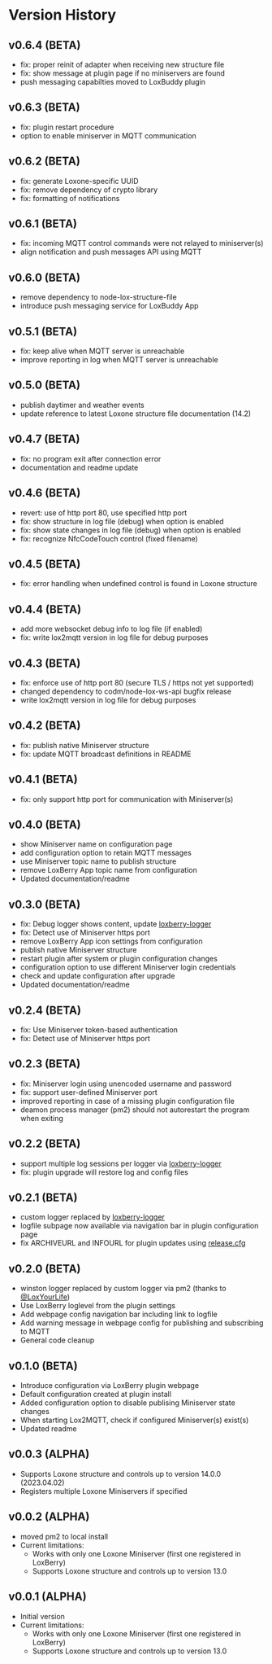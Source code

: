 # Version History

## v0.6.4 (BETA)

 * fix: proper reinit of adapter when receiving new structure file
 * fix: show message at plugin page if no miniservers are found
 * push messaging capabilties moved to LoxBuddy plugin

## v0.6.3 (BETA)

 * fix: plugin restart procedure
 * option to enable miniserver in MQTT communication

## v0.6.2 (BETA)

 * fix: generate Loxone-specific UUID 
 * fix: remove dependency of crypto library
 * fix: formatting of notifications

## v0.6.1 (BETA)

 * fix: incoming MQTT control commands were not relayed to miniserver(s) 
 * align notification and push messages API using MQTT

## v0.6.0 (BETA)

 * remove dependency to node-lox-structure-file
 * introduce push messaging service for LoxBuddy App

## v0.5.1 (BETA)

 * fix: keep alive when MQTT server is unreachable
 * improve reporting in log when MQTT server is unreachable

## v0.5.0 (BETA)

 * publish daytimer and weather events
 * update reference to latest Loxone structure file documentation (14.2)

## v0.4.7 (BETA)

 * fix: no program exit after connection error
 * documentation and readme update

## v0.4.6 (BETA)

 * revert: use of http port 80, use specified http port
 * fix: show structure in log file (debug) when option is enabled
 * fix: show state changes in log file (debug) when option is enabled
 * fix: recognize NfcCodeTouch control (fixed filename)

## v0.4.5 (BETA)

 * fix: error handling when undefined control is found in Loxone structure

## v0.4.4 (BETA)

 * add more websocket debug info to log file (if enabled)
 * fix: write lox2mqtt version in log file for debug purposes

## v0.4.3 (BETA)

 * fix: enforce use of http port 80 (secure TLS / https not yet supported)
 * changed dependency to codm/node-lox-ws-api bugfix release
 * write lox2mqtt version in log file for debug purposes

## v0.4.2 (BETA)

 * fix: publish native Miniserver structure
 * fix: update MQTT broadcast definitions in README

## v0.4.1 (BETA)

 * fix: only support http port for communication with Miniserver(s)

## v0.4.0 (BETA)

 * show Miniserver name on configuration page
 * add configuration option to retain MQTT messages
 * use Miniserver topic name to publish structure
 * remove LoxBerry App topic name from configuration
 * Updated documentation/readme

## v0.3.0 (BETA)

 * fix: Debug logger shows content, update [loxberry-logger](https://github.com/nufke/loxberry-logger)
 * fix: Detect use of Miniserver https port
 * remove LoxBerry App icon settings from configuration
 * publish native Miniserver structure
 * restart plugin after system or plugin configuration changes
 * configuration option to use different Miniserver login credentials
 * check and update configuration after upgrade
 * Updated documentation/readme

## v0.2.4 (BETA)

 * fix: Use Miniserver token-based authentication
 * fix: Detect use of Miniserver https port

## v0.2.3 (BETA)

 * fix: Miniserver login using unencoded username and password
 * fix: support user-defined Miniserver port
 * improved reporting in case of a missing plugin configuration file
 * deamon process manager (pm2) should not autorestart the program when exiting

## v0.2.2 (BETA)

 * support multiple log sessions per logger via [loxberry-logger](https://github.com/nufke/loxberry-logger)
 * fix: plugin upgrade will restore log and config files

## v0.2.1 (BETA)

 * custom logger replaced by [loxberry-logger](https://github.com/nufke/loxberry-logger)
 * logfile subpage now available via navigation bar in plugin configuration page
 * fix ARCHIVEURL and INFOURL for plugin updates using [release.cfg](release.cfg)

## v0.2.0 (BETA)

 * winston logger replaced by custom logger via pm2 (thanks to [@LoxYourLife](https://github.com/LoxYourLife))
 * Use LoxBerry loglevel from the plugin settings
 * Add webpage config navigation bar including link to logfile
 * Add warning message in webpage config for publishing and subscribing to MQTT
 * General code cleanup

## v0.1.0 (BETA)

 * Introduce configuration via LoxBerry plugin webpage
 * Default configuration created at plugin install
 * Added configuration option to disable publising Miniserver state changes
 * When starting Lox2MQTT, check if configured Miniserver(s) exist(s)
 * Updated readme

## v0.0.3 (ALPHA)

 * Supports Loxone structure and controls up to version 14.0.0 (2023.04.02)
 * Registers multiple Loxone Miniservers if specified

## v0.0.2 (ALPHA)

 * moved pm2 to local install
 * Current limitations:
    * Works with only one Loxone Miniserver (first one registered in LoxBerry)
    * Supports Loxone structure and controls up to version 13.0

## v0.0.1 (ALPHA)

 * Initial version
 * Current limitations:
    * Works with only one Loxone Miniserver (first one registered in LoxBerry)
    * Supports Loxone structure and controls up to version 13.0
